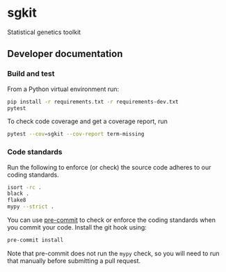 # sgkit
Statistical genetics toolkit

## Developer documentation

### Build and test

From a Python virtual environment run:

```bash
pip install -r requirements.txt -r requirements-dev.txt
pytest
```

To check code coverage and get a coverage report, run

```bash
pytest --cov=sgkit --cov-report term-missing
```

### Code standards

Run the following to enforce (or check) the source code adheres to our coding standards.

```bash
isort -rc .
black .
flake8
mypy --strict .
```

You can use [pre-commit](https://pre-commit.com/) to check or enforce the coding standards when you commit your code. Install the git hook using:

```bash
pre-commit install
```

Note that pre-commit does not run the `mypy` check, so you will need to run that manually before submitting a pull request.
